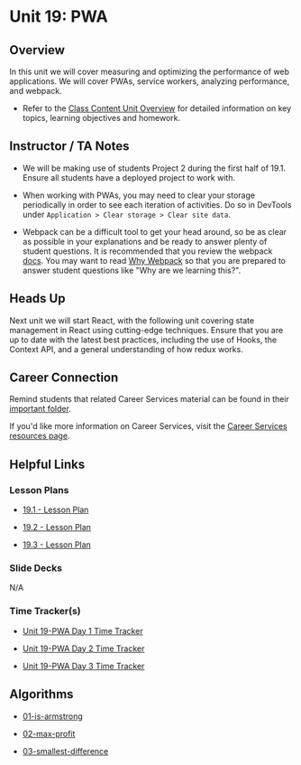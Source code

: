 # Unit 19: PWA

## Overview

In this unit we will cover measuring and optimizing the performance of web applications. We will cover PWAs, service workers, analyzing performance, and webpack.

  * Refer to the [Class Content Unit Overview](../../../01-Class-Content/19-PWA/README.md) for detailed information on key topics, learning objectives and homework.

## Instructor / TA Notes

* We will be making use of students Project 2 during the first half of 19.1. Ensure all students have a deployed project to work with.

* When working with PWAs, you may need to clear your storage periodically in order to see each iteration of activities. Do so in DevTools under `Application > Clear storage > Clear site data`.

* Webpack can be a difficult tool to get your head around, so be as clear as possible in your explanations and be ready to answer plenty of student questions. It is recommended that you review the webpack [docs](https://webpack.js.org/concepts). You may want to read [Why Webpack](https://webpack.js.org/concepts/why-webpack) so that you are prepared to answer student questions like "Why are we learning this?".

## Heads Up

Next unit we will start React, with the following unit covering state management in React using cutting-edge techniques. Ensure that you are up to date with the latest best practices, including the use of Hooks, the Context API, and a general understanding of how redux works.

## Career Connection
Remind students that related Career Services material can be found in their [important folder](../../../01-Class-Content/19-PWA/04-Important/CAREER-CONNECTION.md).

If you'd like more information on Career Services, visit the [Career Services resources page](https://mycareerspot.org/).


## Helpful Links

### Lesson Plans

  * [19.1 - Lesson Plan](01-Day_Performance/19.1-LESSON-PLAN.md)

  * [19.2 - Lesson Plan](02-Day_PWA/19.2-LESSON-PLAN.md)

  * [19.3 - Lesson Plan](03-Day_Webpack/19.3-LESSON-PLAN.md)

### Slide Decks

N/A

### Time Tracker(s)

  * [Unit 19-PWA Day 1 Time Tracker](https://docs.google.com/spreadsheets/d/1s5szPwHVNDpeiUlZ8ndGBiq6QTeTo7YW/edit?dls=true)

  * [Unit 19-PWA Day 2 Time Tracker](https://docs.google.com/spreadsheets/d/1nAEVVhWc660YTUTVAVndTty0U7snFwtW/edit?dls=true)

  * [Unit 19-PWA Day 3 Time Tracker](https://docs.google.com/spreadsheets/d/1dMB6lDHbRxoGMttesDEvRUvDDchhVtGM/edit?dls=true)

## Algorithms

  * [01-is-armstrong](../../../01-Class-Content/19-PWA/03-Algorithms/01-is-armstrong)

  * [02-max-profit](../../../01-Class-Content/19-PWA/03-Algorithms/02-max-profit)

  * [03-smallest-difference](../../../01-Class-Content/19-PWA/03-Algorithms/03-smallest-difference)
